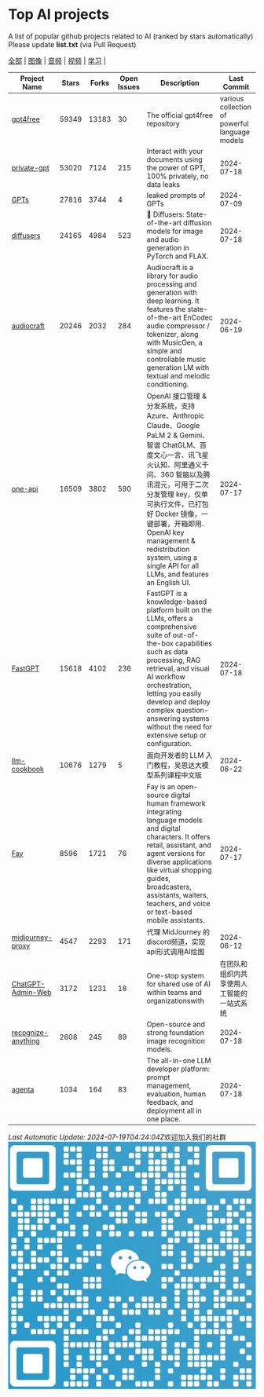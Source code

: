 # Top AI projects
A list of popular github projects related to AI (ranked by stars automatically)
Please update **list.txt** (via Pull Request)

<a href="./README.md">全部</a> |   <a href="./READMEpicture.md">图像</a> |   <a href="./READMEaudio.md">音频</a> | <a href="./READMEvideo.md">视频</a> | <a href="./READMElearn.md">学习</a> | 

| Project Name | Stars | Forks | Open Issues | Description | Last Commit |
| ------------ | ----- | ----- | ----------- | ----------- | ----------- |
| [gpt4free](https://github.com/xtekky/gpt4free) | 59349 | 13183 | 30 | The official gpt4free repository | various collection of powerful language models | 2024-07-13 |
| [private-gpt](https://github.com/zylon-ai/private-gpt) | 53020 | 7124 | 215 | Interact with your documents using the power of GPT, 100% privately, no data leaks | 2024-07-18 |
| [GPTs](https://github.com/linexjlin/GPTs) | 27816 | 3744 | 4 | leaked prompts of GPTs | 2024-07-09 |
| [diffusers](https://github.com/huggingface/diffusers) | 24165 | 4984 | 523 | 🤗 Diffusers: State-of-the-art diffusion models for image and audio generation in PyTorch and FLAX. | 2024-07-18 |
| [audiocraft](https://github.com/facebookresearch/audiocraft) | 20246 | 2032 | 284 | Audiocraft is a library for audio processing and generation with deep learning. It features the state-of-the-art EnCodec audio compressor / tokenizer, along with MusicGen, a simple and controllable music generation LM with textual and melodic conditioning. | 2024-06-19 |
| [one-api](https://github.com/songquanpeng/one-api) | 16509 | 3802 | 590 | OpenAI 接口管理 & 分发系统，支持 Azure、Anthropic Claude、Google PaLM 2 & Gemini、智谱 ChatGLM、百度文心一言、讯飞星火认知、阿里通义千问、360 智脑以及腾讯混元，可用于二次分发管理 key，仅单可执行文件，已打包好 Docker 镜像，一键部署，开箱即用. OpenAI key management & redistribution system, using a single API for all LLMs, and features an English UI. | 2024-07-17 |
| [FastGPT](https://github.com/labring/FastGPT) | 15618 | 4102 | 236 | FastGPT is a knowledge-based platform built on the LLMs, offers a comprehensive suite of out-of-the-box capabilities such as data processing, RAG retrieval, and visual AI workflow orchestration, letting you easily develop and deploy complex question-answering systems without the need for extensive setup or configuration. | 2024-07-18 |
| [llm-cookbook](https://github.com/datawhalechina/llm-cookbook) | 10676 | 1279 | 5 | 面向开发者的 LLM 入门教程，吴恩达大模型系列课程中文版 | 2024-06-22 |
| [Fay](https://github.com/xszyou/Fay) | 8596 | 1721 | 76 | Fay is an open-source digital human framework integrating language models and digital characters. It offers retail, assistant, and agent versions for diverse applications like virtual shopping guides, broadcasters, assistants, waiters, teachers, and voice or text-based mobile assistants. | 2024-07-17 |
| [midjourney-proxy](https://github.com/novicezk/midjourney-proxy) | 4547 | 2293 | 171 | 代理 MidJourney 的discord频道，实现api形式调用AI绘图 | 2024-06-12 |
| [ChatGPT-Admin-Web](https://github.com/AprilNEA/ChatGPT-Admin-Web) | 3172 | 1231 | 18 | One-stop system for shared use of AI within teams and organizationswith | 在团队和组织内共享使用人工智能的一站式系统 | 2023-12-27 |
| [recognize-anything](https://github.com/xinyu1205/recognize-anything) | 2608 | 245 | 89 | Open-source and strong foundation image recognition models. | 2024-07-18 |
| [agenta](https://github.com/Agenta-AI/agenta) | 1034 | 164 | 83 | The all-in-one LLM developer platform: prompt management, evaluation, human feedback, and deployment all in one place. | 2024-07-18 |

*Last Automatic Update: 2024-07-19T04:24:04Z*欢迎加入我们的社群 ![](https://raw.githubusercontent.com/mouuii/picture/master/weichat.jpg) 
